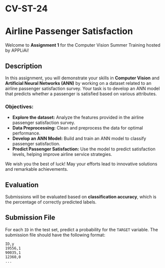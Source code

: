 # CV-ST-24
# Airline Passenger Satisfaction

Welcome to **Assignment 1** for the Computer Vision Summer Training hosted by APPLiAi!

## Description

In this assignment, you will demonstrate your skills in **Computer Vision** and **Artificial Neural Networks (ANN)** by working on a dataset related to an airline passenger satisfaction survey. Your task is to develop an ANN model that predicts whether a passenger is satisfied based on various attributes.

### Objectives:
- **Explore the dataset:** Analyze the features provided in the airline passenger satisfaction survey.
- **Data Preprocessing:** Clean and preprocess the data for optimal performance.
- **Develop an ANN Model:** Build and train an ANN model to classify passenger satisfaction.
- **Predict Passenger Satisfaction:** Use the model to predict satisfaction levels, helping improve airline service strategies.

We wish you the best of luck! May your efforts lead to innovative solutions and remarkable achievements.

## Evaluation

Submissions will be evaluated based on **classification accuracy**, which is the percentage of correctly predicted labels.

## Submission File

For each `ID` in the test set, predict a probability for the `TARGET` variable. The submission file should have the following format:

```plaintext
ID,y
19556,1
90035,1
12360,0
...
